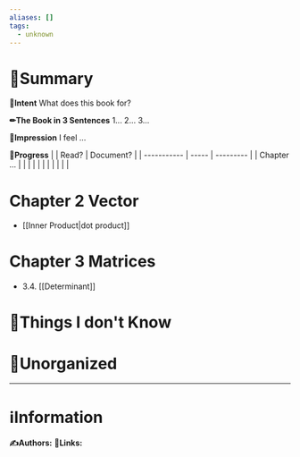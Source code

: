 ```yaml
---
aliases: []
tags:
  - unknown
---
```


# 📝Summary
**🎯Intent**
What does this book for?

**✏The Book in 3 Sentences**
1...
2...
3...

**🧠Impression**
I feel ...

**🏁Progress**
|             | Read? | Document? |
| ----------- | ----- | --------- |
| Chapter ... |       |           |
|             |       |           |
|             |       |           |


# Chapter 2 Vector
- [[Inner Product|dot product]]
# Chapter 3 Matrices
- 3.4. [[Determinant]]

# 💭Things I don't Know


# 🍂Unorganized


___
# ℹInformation
**✍Authors:**
**🔗Links:**